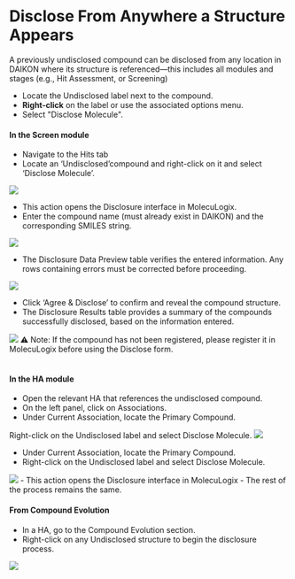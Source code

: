 # Disclose From Anywhere a Structure Appears

A previously undisclosed compound can be disclosed from any location in DAIKON where its structure is referenced—this includes all modules and stages (e.g., Hit Assessment, or Screening)

- Locate the Undisclosed label next to the compound.
- <b>Right-click</b> on the label or use the associated options menu.
- Select "Disclose Molecule".


<h4>In the Screen module</h4>

- Navigate to the Hits tab
- Locate an ‘Undisclosed’compound and right-click on it and select ‘Disclose Molecule’.

<img src="/daikon/img/UserGuide/Disclosure/FromScreen.png" />

- This action opens the Disclosure interface in MolecuLogix.
- Enter the compound name (must already exist in DAIKON) and the corresponding SMILES string.

<img src="/daikon/img/UserGuide/Disclosure/DisclosureProcess.png" />

- The Disclosure Data Preview table verifies the entered information. Any rows containing errors must be corrected before proceeding.


<img src="/daikon/img/UserGuide/Disclosure/DisclosurePreview.png" />

- Click ‘Agree & Disclose’ to confirm and reveal the compound structure.
- The Disclosure Results table provides a summary of the compounds successfully disclosed, based on the information entered.

<img src="/daikon/img/UserGuide/Disclosure/DiscloseResults.png" />
⚠️ Note: If the compound has not been registered, please register it in MolecuLogix before using the Disclose form.
<br />
<br />
<h4>In the HA module</h4>

- Open the relevant HA that references the undisclosed compound.
- On the left panel, click on Associations.
- Under Current Association, locate the Primary Compound.

Right-click on the Undisclosed label and select Disclose Molecule.
<img src="/daikon/img/UserGuide/HA/HAAssociation.png" />

- Under Current Association, locate the Primary Compound.
- Right-click on the Undisclosed label and select Disclose Molecule.


<img src="/daikon/img/UserGuide/HA/HADiscloseMolecule.png" />
- This action opens the Disclosure interface in MolecuLogix
- The rest of the process remains the same.

<h4>From Compound Evolution</h4>

- In a HA, go to the Compound Evolution section.
- Right-click on any Undisclosed structure to begin the disclosure process.

<img src="/daikon/img/UserGuide/HA/HACompounEvaluationDisclosue.png" />






